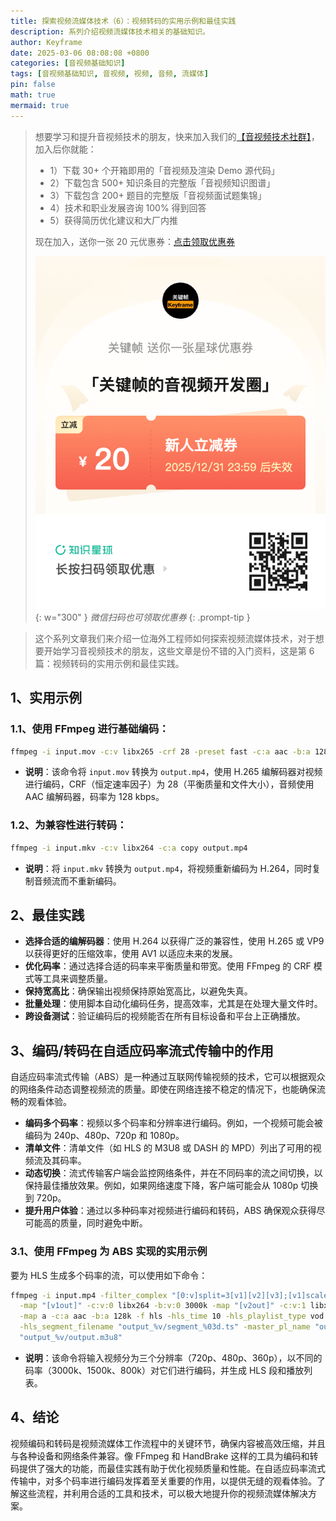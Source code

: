 ```yaml
---
title: 探索视频流媒体技术（6）：视频转码的实用示例和最佳实践
description: 系列介绍视频流媒体技术相关的基础知识。
author: Keyframe
date: 2025-03-06 08:08:08 +0800
categories: [音视频基础知识]
tags: [音视频基础知识, 音视频, 视频, 音频, 流媒体]
pin: false
math: true
mermaid: true
---
```


>想要学习和提升音视频技术的朋友，快来加入我们的<a href="https://t.zsxq.com/jRprT" target="_blank" rel="noopener noreferrer">【音视频技术社群】</a>，加入后你就能：
>
>- 1）下载 30+ 个开箱即用的「音视频及渲染 Demo 源代码」
>- 2）下载包含 500+ 知识条目的完整版「音视频知识图谱」
>- 3）下载包含 200+ 题目的完整版「音视频面试题集锦」
>- 4）技术和职业发展咨询 100% 得到回答
>- 5）获得简历优化建议和大厂内推
>  
>现在加入，送你一张 20 元优惠券：<a href="https://t.zsxq.com/jRprT" target="_blank" rel="noopener noreferrer">点击领取优惠券</a>
>
>![知识星球新人优惠券](assets/img/keyframe-zsxq-coupon.png){: w="300" }
>_微信扫码也可领取优惠券_
{: .prompt-tip }


>这个系列文章我们来介绍一位海外工程师如何探索视频流媒体技术，对于想要开始学习音视频技术的朋友，这些文章是份不错的入门资料，这是第 6 篇：视频转码的实用示例和最佳实践。

## 1、实用示例

### 1.1、使用 FFmpeg 进行基础编码：

```bash
ffmpeg -i input.mov -c:v libx265 -crf 28 -preset fast -c:a aac -b:a 128k output.mp4
```

- **说明**：该命令将 `input.mov` 转换为 `output.mp4`，使用 H.265 编解码器对视频进行编码，CRF（恒定速率因子）为 28（平衡质量和文件大小），音频使用 AAC 编解码器，码率为 128 kbps。

### 1.2、为兼容性进行转码：

```bash
ffmpeg -i input.mkv -c:v libx264 -c:a copy output.mp4
```

- **说明**：将 `input.mkv` 转换为 `output.mp4`，将视频重新编码为 H.264，同时复制音频流而不重新编码。

## 2、最佳实践

- **选择合适的编解码器**：使用 H.264 以获得广泛的兼容性，使用 H.265 或 VP9 以获得更好的压缩效率，使用 AV1 以适应未来的发展。
- **优化码率**：通过选择合适的码率来平衡质量和带宽。使用 FFmpeg 的 CRF 模式等工具来调整质量。
- **保持宽高比**：确保输出视频保持原始宽高比，以避免失真。
- **批量处理**：使用脚本自动化编码任务，提高效率，尤其是在处理大量文件时。
- **跨设备测试**：验证编码后的视频能否在所有目标设备和平台上正确播放。

## 3、编码/转码在自适应码率流式传输中的作用

自适应码率流式传输（ABS）是一种通过互联网传输视频的技术，它可以根据观众的网络条件动态调整视频流的质量。即使在网络连接不稳定的情况下，也能确保流畅的观看体验。

- **编码多个码率**：视频以多个码率和分辨率进行编码。例如，一个视频可能会被编码为 240p、480p、720p 和 1080p。
- **清单文件**：清单文件（如 HLS 的 M3U8 或 DASH 的 MPD）列出了可用的视频流及其码率。
- **动态切换**：流式传输客户端会监控网络条件，并在不同码率的流之间切换，以保持最佳播放效果。例如，如果网络速度下降，客户端可能会从 1080p 切换到 720p。
- **提升用户体验**：通过以多种码率对视频进行编码和转码，ABS 确保观众获得尽可能高的质量，同时避免中断。

### 3.1、使用 FFmpeg 为 ABS 实现的实用示例

要为 HLS 生成多个码率的流，可以使用如下命令：

```bash
ffmpeg -i input.mp4 -filter_complex "[0:v]split=3[v1][v2][v3];[v1]scale=w=1280:h=720[v1out];[v2]scale=w=854:h=480[v2out];[v3]scale=w=640:h=360[v3out]" \
  -map "[v1out]" -c:v:0 libx264 -b:v:0 3000k -map "[v2out]" -c:v:1 libx264 -b:v:1 1500k -map "[v3out]" -c:v:2 libx264 -b:v:2 800k \
  -map a -c:a aac -b:a 128k -f hls -hls_time 10 -hls_playlist_type vod \
  -hls_segment_filename "output_%v/segment_%03d.ts" -master_pl_name "output.m3u8" \
  "output_%v/output.m3u8"
```

- **说明**：该命令将输入视频分为三个分辨率（720p、480p、360p），以不同的码率（3000k、1500k、800k）对它们进行编码，并生成 HLS 段和播放列表。

## 4、结论

视频编码和转码是视频流媒体工作流程中的关键环节，确保内容被高效压缩，并且与各种设备和网络条件兼容。像 FFmpeg 和 HandBrake 这样的工具为编码和转码提供了强大的功能，而最佳实践有助于优化视频质量和性能。在自适应码率流式传输中，对多个码率进行编码发挥着至关重要的作用，以提供无缝的观看体验。了解这些流程，并利用合适的工具和技术，可以极大地提升你的视频流媒体解决方案。

